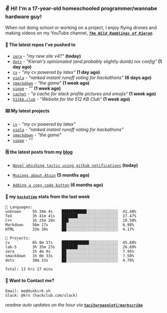 ### ✌️ Hi! I'm a 17-year-old homeschooled programmer/wannabe hardware guy!

When not doing school or working on a project, I enjoy flying drones and making videos on my YouTube channel, [**_`The Wild Ramblings of Kieran`_**](https://youtube.com/@kieran.rambles).

#### 👷 The latest repos I've pushed to

- [`zera`](https://github.com/taciturnaxolotl/zera) - _"my new site v4?"_ **(today)**
- [`dots`](https://github.com/taciturnaxolotl/dots) - _"Kieran's opinionated (and probably slightly dumb) nix config"_ **(1 day ago)**
- [`cv`](https://github.com/taciturnaxolotl/cv) - _"my cv powered by latex"_ **(1 day ago)**
- [`viola`](https://github.com/taciturnaxolotl/viola) - _"ranked instant runoff voting for hackathons"_ **(6 days ago)**
- [`smackdown`](https://github.com/taciturnaxolotl/smackdown) - _"the game"_ **(1 week ago)**
- [`yippe`](https://github.com/taciturnaxolotl/yippe) - _""_ **(1 week ago)**
- [`cachet`](https://github.com/taciturnaxolotl/cachet) - _"a cache for slack profile pictures and emojis"_ **(1 week ago)**
- [`512kb.club`](https://github.com/kevquirk/512kb.club) - _"Website for the 512 KB Club"_ **(1 week ago)**

#### ⌨️ My latest projects

- [`cv`](https://github.com/taciturnaxolotl/cv) - _"my cv powered by latex"_
- [`viola`](https://github.com/taciturnaxolotl/viola) - _"ranked instant runoff voting for hackathons"_
- [`smackdown`](https://github.com/taciturnaxolotl/smackdown) - _"the game"_
- [`yippe`](https://github.com/taciturnaxolotl/yippe) - _""_

#### 🗒️ the latest posts from my [blog](https://dunkirk.sh)

- [`Novel phishing tactic using github notifications`](https://dunkirk.sh/blog/github-phishing/) **(today)**

- [`Musings about Atuin`](https://dunkirk.sh/blog/atuin/) **(5 months ago)**

- [`Adding a copy code button`](https://dunkirk.sh/blog/adding-a-copy-button/) **(6 months ago)**



#### 📡 my [_`hackatime`_](https://waka.hackclub.com) stats from the last week

```text
💾 Languages:
unknown     5h 34m 4s    ███████████░░░░░░░░░░░░░░  41.40%
TeX         3h 41m 41s   ███████░░░░░░░░░░░░░░░░░░  27.47%
C++         1h 25m 20s   ███░░░░░░░░░░░░░░░░░░░░░░  10.58%
Markdown    56m 17s      ██░░░░░░░░░░░░░░░░░░░░░░░  6.98%
HTML        33m 39s      ██░░░░░░░░░░░░░░░░░░░░░░░  4.17%

💼 Projects:
cv          6h 8m 37s    ████████████░░░░░░░░░░░░░  45.68%
lab-5       3h 35m 23s   ███████░░░░░░░░░░░░░░░░░░  26.69%
zera        1h 4m 9s     ██░░░░░░░░░░░░░░░░░░░░░░░  7.95%
smackdown   1h 0m 33s    ██░░░░░░░░░░░░░░░░░░░░░░░  7.50%
dots        38m 33s      ██░░░░░░░░░░░░░░░░░░░░░░░  4.78%

Total: 13 hrs 27 mins
```

#### 📮 Want to Contact me?

```text
Email: me@dunkirk.sh
Slack: @krn (hackclub.com/slack)
```

_readme auto updates on the hour via [**`taciturnaxolotl/markscribe`**](https://github.com/taciturnaxolotl/markscribe)_
